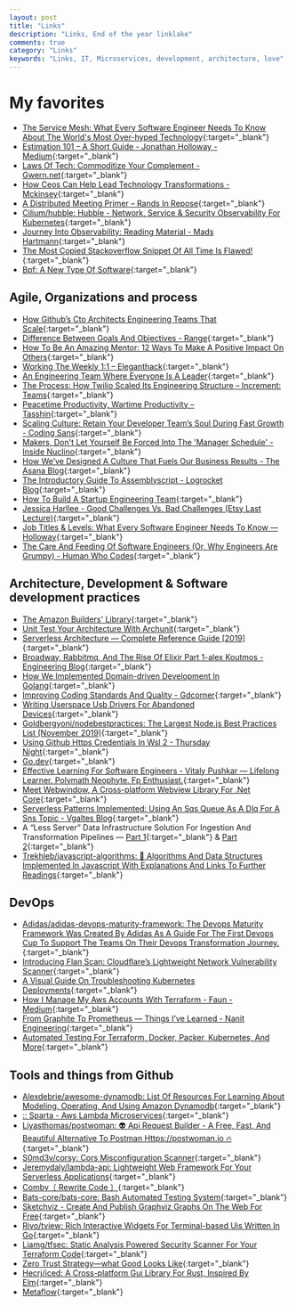 ```yaml
---
layout: post
title: "Links"
description: "Links, End of the year linklake"
comments: true
category: "Links"
keywords: "Links, IT, Microservices, development, architecture, love"
---
```

<!-- markdownlint-disable MD033 MD020 MD025-->
# My favorites<a name="favorites"></a>

- [The Service Mesh: What Every Software Engineer Needs To Know About The World's Most Over-hyped Technology](https://servicemesh.io/){:target="_blank"}
- [Estimation 101 – A Short Guide - Jonathan Holloway - Medium](https://medium.com/@jonathan.holloway/estimation-101-a-short-guide-e567d5ba9f0e){:target="_blank"}
- [Laws Of Tech: Commoditize Your Complement - Gwern.net](https://www.gwern.net/Complement){:target="_blank"}
- [How Ceos Can Help Lead Technology Transformations - Mckinsey](https://www.mckinsey.com/business-functions/mckinsey-digital/our-insights/the-ceos-new-technology-agenda){:target="_blank"}
- [A Distributed Meeting Primer – Rands In Repose](https://randsinrepose.com/archives/a-distributed-meeting-primer/){:target="_blank"}
- [Cilium/hubble: Hubble - Network, Service & Security Observability For Kubernetes](https://github.com/cilium/hubble){:target="_blank"}
- [Journey Into Observability: Reading Material - Mads Hartmann](https://mads-hartmann.com/sre/2019/08/04/journey-into-observability-reading-material.html){:target="_blank"}
- [The Most Copied Stackoverflow Snippet Of All Time Is Flawed!](https://programming.guide/worlds-most-copied-so-snippet.html){:target="_blank"}
- [Bpf: A New Type Of Software](http://www.brendangregg.com/blog/2019-12-02/bpf-a-new-type-of-software.html){:target="_blank"}

## Agile, Organizations and process<a name="agile"></a>

- [How Github’s Cto Architects Engineering Teams That Scale](https://medium.com/@FirstMark/githubs-cto-on-architecting-engineering-teams-that-scale-cb79dd6132ae){:target="_blank"}
- [Difference Between Goals And Objectives - Range](https://www.range.co/blog/difference-between-goals-and-objectives){:target="_blank"}
- [How To Be An Amazing Mentor: 12 Ways To Make A Positive Impact On Others](https://blog.hubspot.com/marketing/mentor-tips-positive-impact){:target="_blank"}
- [Working The Weekly 1:1 – Eleganthack](http://eleganthack.com/working-the-weekly-11/){:target="_blank"}
- [An Engineering Team Where Everyone Is A Leader](https://blog.pragmaticengineer.com/a-team-where-everyone-is-a-leader/){:target="_blank"}
- [The Process: How Twilio Scaled Its Engineering Structure – Increment: Teams](https://increment.com/teams/how-twilio-scaled-its-engineering-structure/){:target="_blank"}
- [Peacetime Productivity, Wartime Productivity – Tasshin](https://tasshin.com/blog/peacetime-productivity-wartime-productivity/){:target="_blank"}
- [Scaling Culture: Retain Your Developer Team’s Soul During Fast Growth - Coding Sans](https://codingsans.com/blog/scaling-culture){:target="_blank"}
- [Makers, Don't Let Yourself Be Forced Into The 'Manager Schedule' - Inside Nuclino](https://blog.nuclino.com/makers-don-t-let-yourself-be-forced-into-the-manager-schedule){:target="_blank"}
- [How We’ve Designed A Culture That Fuels Our Business Results - The Asana Blog](https://blog.asana.com/2019/11/culture-fuels-business-results/#close){:target="_blank"}
- [The Introductory Guide To Assemblyscript - Logrocket Blog](https://blog.logrocket.com/the-introductory-guide-to-assemblyscript/){:target="_blank"}
- [How To Build A Startup Engineering Team](https://increment.com/teams/how-to-build-a-startup-engineering-team/){:target="_blank"}
- [Jessica Harllee - Good Challenges Vs. Bad Challenges (Etsy Last Lecture)](http://jessicaharllee.com/notes/good-challenges-vs-bad-challenges/){:target="_blank"}
- [Job Titles & Levels: What Every Software Engineer Needs To Know — Holloway](https://www.holloway.com/s/trh-job-titles-levels-fundamentals-for-software-engineering){:target="_blank"}
- [The Care And Feeding Of Software Engineers (Or, Why Engineers Are Grumpy) - Human Who Codes](https://humanwhocodes.com/blog/2012/06/12/the-care-and-feeding-of-software-engineers-or-why-engineers-are-grumpy/){:target="_blank"}

## Architecture, Development & Software development practices <a name="development"></a>

- [The Amazon Builders' Library](https://aws.amazon.com/builders-library/?cards-body.sort-by=item.additionalFields.customSort&cards-body.sort-order=asc){:target="_blank"}
- [Unit Test Your Architecture With Archunit](https://blog.scottlogic.com/2019/12/05/unit-test-your-architecture-with-archunit.html){:target="_blank"}
- [Serverless Architecture — Complete Reference Guide [2019]](https://medium.com/swlh/serverless-architecture-complete-reference-guide-2019-55363c08d1be){:target="_blank"}
- [Broadway, Rabbitmq, And The Rise Of Elixir Part 1-alex Koutmos - Engineering Blog](https://akoutmos.com/post/broadway-rabbitmq-and-the-rise-of-elixir/){:target="_blank"}
- [How We Implemented Domain-driven Development In Golang](https://engineering.grab.com/domain-driven-development-in-golang){:target="_blank"}
- [Improving Coding Standards And Quality - Gdcorner](https://www.gdcorner.com/2019/11/18/ImprovingCodingStandards.html){:target="_blank"}
- [Writing Userspace Usb Drivers For Abandoned Devices](https://blog.benjojo.co.uk/post/userspace-usb-drivers){:target="_blank"}
- [Goldbergyoni/nodebestpractices: The Largest Node.js Best Practices List (November 2019)](https://github.com/goldbergyoni/nodebestpractices){:target="_blank"}
- [Using Github Https Credentials In Wsl 2 - Thursday Night](https://blog.anaisbetts.org/using-github-credentials-in-wsl2/){:target="_blank"}
- [Go.dev](https://go.dev/){:target="_blank"}
- [Effective Learning For Software Engineers - Vitaly Pushkar — Lifelong Learner. Polymath Neophyte. Fp Enthusiast.](http://nywkap.com/learning/effective-learning.html){:target="_blank"}
- [Meet Webwindow, A Cross-platform Webview Library For .Net Core](https://blog.stevensanderson.com/2019/11/18/2019-11-18-webwindow-a-cross-platform-webview-for-dotnet-core/){:target="_blank"}
- [Serverless Patterns Implemented: Using An Sqs Queue As A Dlq For A Sns Topic - Vgaltes Blog](https://vgaltes.com/post/serverless-patterns-implemented-sls-dlq/){:target="_blank"}
- A “Less Server” Data Infrastructure Solution For Ingestion And Transformation Pipelines — [Part 1](https://medium.com/amaro-tech/a-less-server-data-infrastructure-solution-for-ingestion-and-transformation-pipelines-b22a32f93609){:target="_blank"} & [Part 2](https://medium.com/amaro-tech/a-less-server-data-infrastructure-solution-for-ingestion-and-transformation-pipelines-part-2-e679e326f5a4){:target="_blank"}
- [Trekhleb/javascript-algorithms: 📝 Algorithms And Data Structures Implemented In Javascript With Explanations And Links To Further Readings](https://github.com/trekhleb/javascript-algorithms){:target="_blank"}

## DevOps<a name="devops"></a>

- [Adidas/adidas-devops-maturity-framework: The Devops Maturity Framework Was Created By Adidas As A Guide For The First Devops Cup To Support The Teams On Their Devops Transformation Journey.](https://github.com/adidas/adidas-devops-maturity-framework){:target="_blank"}
- [Introducing Flan Scan: Cloudflare’s Lightweight Network Vulnerability Scanner](https://blog.cloudflare.com/introducing-flan-scan/){:target="_blank"}
- [A Visual Guide On Troubleshooting Kubernetes Deployments](https://learnk8s.io/troubleshooting-deployments){:target="_blank"}
- [How I Manage My Aws Accounts With Terraform - Faun - Medium](https://medium.com/faun/how-i-manage-my-aws-accounts-with-terraform-f52c63dd2aa){:target="_blank"}
- [From Graphite To Prometheus — Things I’ve Learned - Nanit Engineering](https://engineering.nanit.com/from-graphite-to-prometheus-things-ive-learned-e1d1e4b97fc){:target="_blank"}
- [Automated Testing For Terraform, Docker, Packer, Kubernetes, And More](https://www.infoq.com/presentations/automated-testing-terraform-docker-packer/){:target="_blank"}

## Tools and things from Github <a name="tools"></a>

- [Alexdebrie/awesome-dynamodb: List Of Resources For Learning About Modeling, Operating, And Using Amazon Dynamodb](https://github.com/alexdebrie/awesome-dynamodb){:target="_blank"}
- [:: Sparta - Aws Lambda Microservices](https://gosparta.io/){:target="_blank"}
- [Liyasthomas/postwoman: 👽 Api Request Builder - A Free, Fast, And Beautiful Alternative To Postman Https://postwoman.io 🔥](https://github.com/liyasthomas/postwoman){:target="_blank"}
- [S0md3v/corsy: Cors Misconfiguration Scanner](https://github.com/s0md3v/Corsy){:target="_blank"}
- [Jeremydaly/lambda-api: Lightweight Web Framework For Your Serverless Applications](https://github.com/jeremydaly/lambda-api){:target="_blank"}
- [Comby〔 Rewrite Code 〕](https://comby.dev/){:target="_blank"}
- [Bats-core/bats-core: Bash Automated Testing System](https://github.com/bats-core/bats-core){:target="_blank"}
- [Sketchviz - Create And Publish Graphviz Graphs On The Web For Free](https://sketchviz.com/new){:target="_blank"}
- [Rivo/tview: Rich Interactive Widgets For Terminal-based Uis Written In Go](https://github.com/rivo/tview){:target="_blank"}
- [Liamg/tfsec: Static Analysis Powered Security Scanner For Your Terraform Code](https://github.com/liamg/tfsec){:target="_blank"}
- [Zero Trust Strategy—what Good Looks Like](https://www.microsoft.com/security/blog/2019/11/11/zero-trust-strategy-what-good-looks-like/){:target="_blank"}
- [Hecrj/iced: A Cross-platform Gui Library For Rust, Inspired By Elm](https://github.com/hecrj/iced){:target="_blank"}
- [Metaflow](https://metaflow.org/){:target="_blank"}
